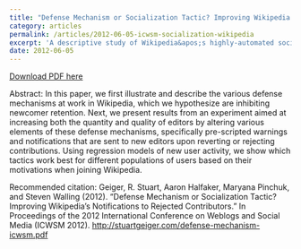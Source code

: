 ```yaml
---
title: "Defense Mechanism or Socialization Tactic? Improving Wikipedia’s Notifications to Rejected Contributors"
category: articles
permalink: /articles/2012-06-05-icwsm-socialization-wikipedia
excerpt: 'A descriptive study of Wikipedia&apos;s highly-automated socialization processes and an A/B test to improve templated messages to newcomers.'
date: 2012-06-05
---
```


<a href='http://stuartgeiger.com/defense-mechanism-icwsm.pdf'>Download PDF here</a>

Abstract: In this paper, we first illustrate and describe the various defense mechanisms at work in Wikipedia, which we hypothesize are inhibiting newcomer retention. Next, we present results from an experiment aimed at increasing both the quantity and quality of editors by altering various elements of these defense mechanisms, specifically pre-scripted warnings and notifications that are sent to new editors upon reverting or rejecting contributions. Using regression models of new user activity, we show which tactics work best for different populations of users based on their motivations when joining Wikipedia.

 Recommended citation: Geiger, R. Stuart, Aaron Halfaker, Maryana Pinchuk, and Steven Walling (2012). “Defense Mechanism or Socialization Tactic?  Improving Wikipedia’s Notifications to Rejected Contributors.” In Proceedings of the 2012 International Conference on Weblogs and Social Media (ICWSM 2012). http://stuartgeiger.com/defense-mechanism-icwsm.pdf